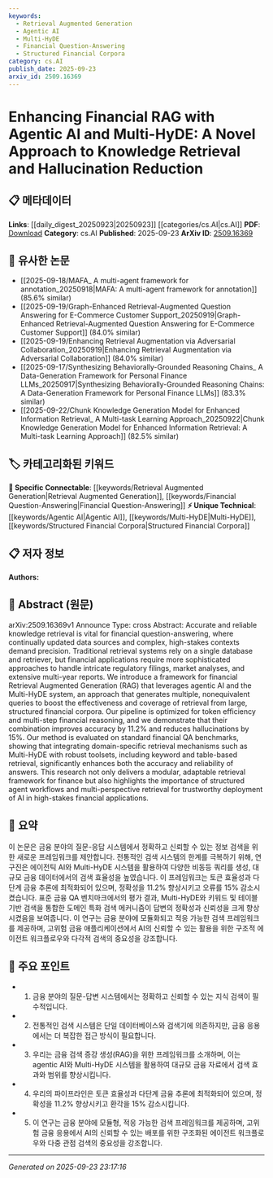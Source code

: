 ```yaml
---
keywords:
  - Retrieval Augmented Generation
  - Agentic AI
  - Multi-HyDE
  - Financial Question-Answering
  - Structured Financial Corpora
category: cs.AI
publish_date: 2025-09-23
arxiv_id: 2509.16369
---
```


<!-- KEYWORD_LINKING_METADATA:
{
  "processed_timestamp": "2025-09-23T23:17:16.202587",
  "vocabulary_version": "1.0",
  "selected_keywords": [
    "Retrieval Augmented Generation",
    "Agentic AI",
    "Multi-HyDE",
    "Financial Question-Answering",
    "Structured Financial Corpora"
  ],
  "rejected_keywords": [],
  "similarity_scores": {
    "Retrieval Augmented Generation": 0.85,
    "Agentic AI": 0.82,
    "Multi-HyDE": 0.79,
    "Financial Question-Answering": 0.78,
    "Structured Financial Corpora": 0.75
  },
  "extraction_method": "AI_prompt_based",
  "budget_applied": true,
  "candidates_json": {
    "candidates": [
      {
        "surface": "Retrieval Augmented Generation",
        "canonical": "Retrieval Augmented Generation",
        "aliases": [
          "RAG"
        ],
        "category": "specific_connectable",
        "rationale": "RAG is a trending concept in AI that enhances connectivity by linking retrieval and generation processes, crucial for financial applications.",
        "novelty_score": 0.55,
        "connectivity_score": 0.88,
        "specificity_score": 0.81,
        "link_intent_score": 0.85
      },
      {
        "surface": "Agentic AI",
        "canonical": "Agentic AI",
        "aliases": [],
        "category": "unique_technical",
        "rationale": "Agentic AI introduces a novel approach to autonomous decision-making in financial retrieval systems, enhancing specificity.",
        "novelty_score": 0.72,
        "connectivity_score": 0.65,
        "specificity_score": 0.78,
        "link_intent_score": 0.82
      },
      {
        "surface": "Multi-HyDE",
        "canonical": "Multi-HyDE",
        "aliases": [],
        "category": "unique_technical",
        "rationale": "Multi-HyDE is a unique retrieval system that improves query diversity and coverage, essential for accurate financial data retrieval.",
        "novelty_score": 0.68,
        "connectivity_score": 0.7,
        "specificity_score": 0.8,
        "link_intent_score": 0.79
      },
      {
        "surface": "Financial Question-Answering",
        "canonical": "Financial Question-Answering",
        "aliases": [],
        "category": "specific_connectable",
        "rationale": "This domain-specific application highlights the intersection of finance and AI, facilitating targeted linking in financial contexts.",
        "novelty_score": 0.6,
        "connectivity_score": 0.75,
        "specificity_score": 0.77,
        "link_intent_score": 0.78
      },
      {
        "surface": "Structured Financial Corpora",
        "canonical": "Structured Financial Corpora",
        "aliases": [],
        "category": "unique_technical",
        "rationale": "This concept emphasizes the importance of structured data in financial retrieval, enhancing the specificity of links.",
        "novelty_score": 0.65,
        "connectivity_score": 0.68,
        "specificity_score": 0.79,
        "link_intent_score": 0.75
      }
    ],
    "ban_list_suggestions": [
      "knowledge retrieval",
      "hallucination reduction",
      "accuracy",
      "reliability"
    ]
  },
  "decisions": [
    {
      "candidate_surface": "Retrieval Augmented Generation",
      "resolved_canonical": "Retrieval Augmented Generation",
      "decision": "linked",
      "scores": {
        "novelty": 0.55,
        "connectivity": 0.88,
        "specificity": 0.81,
        "link_intent": 0.85
      }
    },
    {
      "candidate_surface": "Agentic AI",
      "resolved_canonical": "Agentic AI",
      "decision": "linked",
      "scores": {
        "novelty": 0.72,
        "connectivity": 0.65,
        "specificity": 0.78,
        "link_intent": 0.82
      }
    },
    {
      "candidate_surface": "Multi-HyDE",
      "resolved_canonical": "Multi-HyDE",
      "decision": "linked",
      "scores": {
        "novelty": 0.68,
        "connectivity": 0.7,
        "specificity": 0.8,
        "link_intent": 0.79
      }
    },
    {
      "candidate_surface": "Financial Question-Answering",
      "resolved_canonical": "Financial Question-Answering",
      "decision": "linked",
      "scores": {
        "novelty": 0.6,
        "connectivity": 0.75,
        "specificity": 0.77,
        "link_intent": 0.78
      }
    },
    {
      "candidate_surface": "Structured Financial Corpora",
      "resolved_canonical": "Structured Financial Corpora",
      "decision": "linked",
      "scores": {
        "novelty": 0.65,
        "connectivity": 0.68,
        "specificity": 0.79,
        "link_intent": 0.75
      }
    }
  ]
}
-->

# Enhancing Financial RAG with Agentic AI and Multi-HyDE: A Novel Approach to Knowledge Retrieval and Hallucination Reduction

## 📋 메타데이터

**Links**: [[daily_digest_20250923|20250923]] [[categories/cs.AI|cs.AI]]
**PDF**: [Download](https://arxiv.org/pdf/2509.16369.pdf)
**Category**: cs.AI
**Published**: 2025-09-23
**ArXiv ID**: [2509.16369](https://arxiv.org/abs/2509.16369)

## 🔗 유사한 논문
- [[2025-09-18/MAFA_ A multi-agent framework for annotation_20250918|MAFA: A multi-agent framework for annotation]] (85.6% similar)
- [[2025-09-19/Graph-Enhanced Retrieval-Augmented Question Answering for E-Commerce Customer Support_20250919|Graph-Enhanced Retrieval-Augmented Question Answering for E-Commerce Customer Support]] (84.0% similar)
- [[2025-09-19/Enhancing Retrieval Augmentation via Adversarial Collaboration_20250919|Enhancing Retrieval Augmentation via Adversarial Collaboration]] (84.0% similar)
- [[2025-09-17/Synthesizing Behaviorally-Grounded Reasoning Chains_ A Data-Generation Framework for Personal Finance LLMs_20250917|Synthesizing Behaviorally-Grounded Reasoning Chains: A Data-Generation Framework for Personal Finance LLMs]] (83.3% similar)
- [[2025-09-22/Chunk Knowledge Generation Model for Enhanced Information Retrieval_ A Multi-task Learning Approach_20250922|Chunk Knowledge Generation Model for Enhanced Information Retrieval: A Multi-task Learning Approach]] (82.5% similar)

## 🏷️ 카테고리화된 키워드
**🔗 Specific Connectable**: [[keywords/Retrieval Augmented Generation|Retrieval Augmented Generation]], [[keywords/Financial Question-Answering|Financial Question-Answering]]
**⚡ Unique Technical**: [[keywords/Agentic AI|Agentic AI]], [[keywords/Multi-HyDE|Multi-HyDE]], [[keywords/Structured Financial Corpora|Structured Financial Corpora]]

## 📋 저자 정보

**Authors:** 

## 📄 Abstract (원문)

arXiv:2509.16369v1 Announce Type: cross 
Abstract: Accurate and reliable knowledge retrieval is vital for financial question-answering, where continually updated data sources and complex, high-stakes contexts demand precision. Traditional retrieval systems rely on a single database and retriever, but financial applications require more sophisticated approaches to handle intricate regulatory filings, market analyses, and extensive multi-year reports. We introduce a framework for financial Retrieval Augmented Generation (RAG) that leverages agentic AI and the Multi-HyDE system, an approach that generates multiple, nonequivalent queries to boost the effectiveness and coverage of retrieval from large, structured financial corpora. Our pipeline is optimized for token efficiency and multi-step financial reasoning, and we demonstrate that their combination improves accuracy by 11.2% and reduces hallucinations by 15%. Our method is evaluated on standard financial QA benchmarks, showing that integrating domain-specific retrieval mechanisms such as Multi-HyDE with robust toolsets, including keyword and table-based retrieval, significantly enhances both the accuracy and reliability of answers. This research not only delivers a modular, adaptable retrieval framework for finance but also highlights the importance of structured agent workflows and multi-perspective retrieval for trustworthy deployment of AI in high-stakes financial applications.

## 📝 요약

이 논문은 금융 분야의 질문-응답 시스템에서 정확하고 신뢰할 수 있는 정보 검색을 위한 새로운 프레임워크를 제안합니다. 전통적인 검색 시스템의 한계를 극복하기 위해, 연구진은 에이전틱 AI와 Multi-HyDE 시스템을 활용하여 다양한 비동등 쿼리를 생성, 대규모 금융 데이터에서의 검색 효율성을 높였습니다. 이 프레임워크는 토큰 효율성과 다단계 금융 추론에 최적화되어 있으며, 정확성을 11.2% 향상시키고 오류를 15% 감소시켰습니다. 표준 금융 QA 벤치마크에서의 평가 결과, Multi-HyDE와 키워드 및 테이블 기반 검색을 통합한 도메인 특화 검색 메커니즘이 답변의 정확성과 신뢰성을 크게 향상시켰음을 보여줍니다. 이 연구는 금융 분야에 모듈화되고 적응 가능한 검색 프레임워크를 제공하며, 고위험 금융 애플리케이션에서 AI의 신뢰할 수 있는 활용을 위한 구조적 에이전트 워크플로우와 다각적 검색의 중요성을 강조합니다.

## 🎯 주요 포인트

- 1. 금융 분야의 질문-답변 시스템에서는 정확하고 신뢰할 수 있는 지식 검색이 필수적입니다.
- 2. 전통적인 검색 시스템은 단일 데이터베이스와 검색기에 의존하지만, 금융 응용에서는 더 복잡한 접근 방식이 필요합니다.
- 3. 우리는 금융 검색 증강 생성(RAG)을 위한 프레임워크를 소개하며, 이는 agentic AI와 Multi-HyDE 시스템을 활용하여 대규모 금융 자료에서 검색 효과와 범위를 향상시킵니다.
- 4. 우리의 파이프라인은 토큰 효율성과 다단계 금융 추론에 최적화되어 있으며, 정확성을 11.2% 향상시키고 환각을 15% 감소시킵니다.
- 5. 이 연구는 금융 분야에 모듈형, 적응 가능한 검색 프레임워크를 제공하며, 고위험 금융 응용에서 AI의 신뢰할 수 있는 배포를 위한 구조화된 에이전트 워크플로우와 다중 관점 검색의 중요성을 강조합니다.


---

*Generated on 2025-09-23 23:17:16*